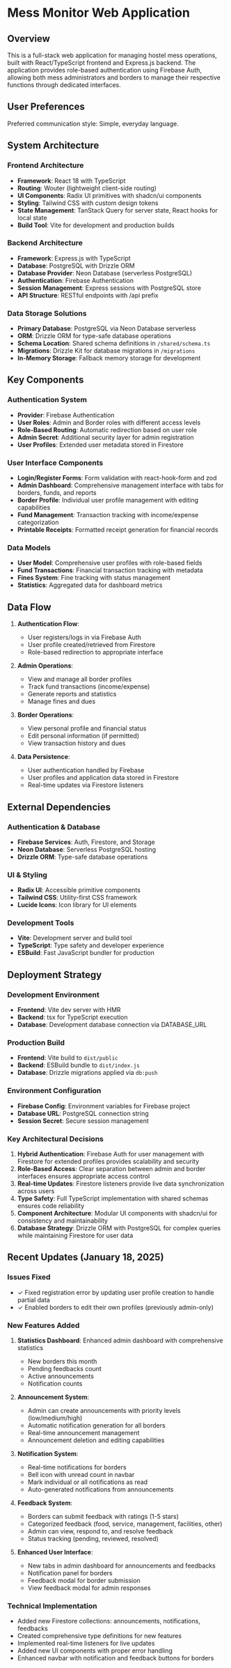 # Mess Monitor Web Application

## Overview

This is a full-stack web application for managing hostel mess operations, built with React/TypeScript frontend and Express.js backend. The application provides role-based authentication using Firebase Auth, allowing both mess administrators and borders to manage their respective functions through dedicated interfaces.

## User Preferences

Preferred communication style: Simple, everyday language.

## System Architecture

### Frontend Architecture
- **Framework**: React 18 with TypeScript
- **Routing**: Wouter (lightweight client-side routing)
- **UI Components**: Radix UI primitives with shadcn/ui components
- **Styling**: Tailwind CSS with custom design tokens
- **State Management**: TanStack Query for server state, React hooks for local state
- **Build Tool**: Vite for development and production builds

### Backend Architecture
- **Framework**: Express.js with TypeScript
- **Database**: PostgreSQL with Drizzle ORM
- **Database Provider**: Neon Database (serverless PostgreSQL)
- **Authentication**: Firebase Authentication
- **Session Management**: Express sessions with PostgreSQL store
- **API Structure**: RESTful endpoints with /api prefix

### Data Storage Solutions
- **Primary Database**: PostgreSQL via Neon Database serverless
- **ORM**: Drizzle ORM for type-safe database operations
- **Schema Location**: Shared schema definitions in `/shared/schema.ts`
- **Migrations**: Drizzle Kit for database migrations in `/migrations`
- **In-Memory Storage**: Fallback memory storage for development

## Key Components

### Authentication System
- **Provider**: Firebase Authentication
- **User Roles**: Admin and Border roles with different access levels
- **Role-Based Routing**: Automatic redirection based on user role
- **Admin Secret**: Additional security layer for admin registration
- **User Profiles**: Extended user metadata stored in Firestore

### User Interface Components
- **Login/Register Forms**: Form validation with react-hook-form and zod
- **Admin Dashboard**: Comprehensive management interface with tabs for borders, funds, and reports
- **Border Profile**: Individual user profile management with editing capabilities
- **Fund Management**: Transaction tracking with income/expense categorization
- **Printable Receipts**: Formatted receipt generation for financial records

### Data Models
- **User Model**: Comprehensive user profiles with role-based fields
- **Fund Transactions**: Financial transaction tracking with metadata
- **Fines System**: Fine tracking with status management
- **Statistics**: Aggregated data for dashboard metrics

## Data Flow

1. **Authentication Flow**:
   - User registers/logs in via Firebase Auth
   - User profile created/retrieved from Firestore
   - Role-based redirection to appropriate interface

2. **Admin Operations**:
   - View and manage all border profiles
   - Track fund transactions (income/expense)
   - Generate reports and statistics
   - Manage fines and dues

3. **Border Operations**:
   - View personal profile and financial status
   - Edit personal information (if permitted)
   - View transaction history and dues

4. **Data Persistence**:
   - User authentication handled by Firebase
   - User profiles and application data stored in Firestore
   - Real-time updates via Firestore listeners

## External Dependencies

### Authentication & Database
- **Firebase Services**: Auth, Firestore, and Storage
- **Neon Database**: Serverless PostgreSQL hosting
- **Drizzle ORM**: Type-safe database operations

### UI & Styling
- **Radix UI**: Accessible primitive components
- **Tailwind CSS**: Utility-first CSS framework
- **Lucide Icons**: Icon library for UI elements

### Development Tools
- **Vite**: Development server and build tool
- **TypeScript**: Type safety and developer experience
- **ESBuild**: Fast JavaScript bundler for production

## Deployment Strategy

### Development Environment
- **Frontend**: Vite dev server with HMR
- **Backend**: tsx for TypeScript execution
- **Database**: Development database connection via DATABASE_URL

### Production Build
- **Frontend**: Vite build to `dist/public`
- **Backend**: ESBuild bundle to `dist/index.js`
- **Database**: Drizzle migrations applied via `db:push`

### Environment Configuration
- **Firebase Config**: Environment variables for Firebase project
- **Database URL**: PostgreSQL connection string
- **Session Secret**: Secure session management

### Key Architectural Decisions

1. **Hybrid Authentication**: Firebase Auth for user management with Firestore for extended profiles provides scalability and security
2. **Role-Based Access**: Clear separation between admin and border interfaces ensures appropriate access control
3. **Real-time Updates**: Firestore listeners provide live data synchronization across users
4. **Type Safety**: Full TypeScript implementation with shared schemas ensures code reliability
5. **Component Architecture**: Modular UI components with shadcn/ui for consistency and maintainability
6. **Database Strategy**: Drizzle ORM with PostgreSQL for complex queries while maintaining Firestore for user data

## Recent Updates (January 18, 2025)

### Issues Fixed
- ✓ Fixed registration error by updating user profile creation to handle partial data
- ✓ Enabled borders to edit their own profiles (previously admin-only)

### New Features Added
1. **Statistics Dashboard**: Enhanced admin dashboard with comprehensive statistics
   - New borders this month
   - Pending feedbacks count
   - Active announcements
   - Notification counts

2. **Announcement System**:
   - Admin can create announcements with priority levels (low/medium/high)
   - Automatic notification generation for all borders
   - Real-time announcement management
   - Announcement deletion and editing capabilities

3. **Notification System**:
   - Real-time notifications for borders
   - Bell icon with unread count in navbar
   - Mark individual or all notifications as read
   - Auto-generated notifications from announcements

4. **Feedback System**:
   - Borders can submit feedback with ratings (1-5 stars)
   - Categorized feedback (food, service, management, facilities, other)
   - Admin can view, respond to, and resolve feedback
   - Status tracking (pending, reviewed, resolved)

5. **Enhanced User Interface**:
   - New tabs in admin dashboard for announcements and feedbacks
   - Notification panel for borders
   - Feedback modal for border submission
   - View feedback modal for admin responses

### Technical Implementation
- Added new Firestore collections: announcements, notifications, feedbacks
- Created comprehensive type definitions for new features
- Implemented real-time listeners for live updates
- Added new UI components with proper error handling
- Enhanced navbar with notification and feedback buttons for borders